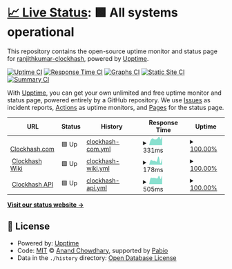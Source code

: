 # [📈 Live Status](https://ranjithkumar-clockhash.github.io/clockhashuptime): <!--live status--> **🟩 All systems operational**

This repository contains the open-source uptime monitor and status page for [ranjithkumar-clockhash](https://ranjithkumar-clockhash.github.io/clockhashuptime), powered by [Upptime](https://github.com/upptime/upptime).

[![Uptime CI](https://github.com/ranjithkumar-clockhash/clockhashuptime/workflows/Uptime%20CI/badge.svg)](https://github.com/ranjithkumar-clockhash/clockhashuptime/actions?query=workflow%3A%22Uptime+CI%22)
[![Response Time CI](https://github.com/ranjithkumar-clockhash/clockhashuptime/workflows/Response%20Time%20CI/badge.svg)](https://github.com/ranjithkumar-clockhash/clockhashuptime/actions?query=workflow%3A%22Response+Time+CI%22)
[![Graphs CI](https://github.com/ranjithkumar-clockhash/clockhashuptime/workflows/Graphs%20CI/badge.svg)](https://github.com/ranjithkumar-clockhash/clockhashuptime/actions?query=workflow%3A%22Graphs+CI%22)
[![Static Site CI](https://github.com/ranjithkumar-clockhash/clockhashuptime/workflows/Static%20Site%20CI/badge.svg)](https://github.com/ranjithkumar-clockhash/clockhashuptime/actions?query=workflow%3A%22Static+Site+CI%22)
[![Summary CI](https://github.com/ranjithkumar-clockhash/clockhashuptime/workflows/Summary%20CI/badge.svg)](https://github.com/ranjithkumar-clockhash/clockhashuptime/actions?query=workflow%3A%22Summary+CI%22)

With [Upptime](https://upptime.js.org), you can get your own unlimited and free uptime monitor and status page, powered entirely by a GitHub repository. We use [Issues](https://github.com/ranjithkumar-clockhash/clockhashuptime/issues) as incident reports, [Actions](https://github.com/ranjithkumar-clockhash/clockhashuptime/actions) as uptime monitors, and [Pages](https://ranjithkumar-clockhash.github.io/clockhashuptime) for the status page.

<!--start: status pages-->
<!-- This summary is generated by Upptime (https://github.com/upptime/upptime) -->
<!-- Do not edit this manually, your changes will be overwritten -->
<!-- prettier-ignore -->
| URL | Status | History | Response Time | Uptime |
| --- | ------ | ------- | ------------- | ------ |
| <img alt="" src="https://icons.duckduckgo.com/ip3/clockhash.com.ico" height="13"> [Clockhash.com](https://clockhash.com/) | 🟩 Up | [clockhash-com.yml](https://github.com/ranjithkumar-clockhash/clockhashuptime/commits/HEAD/history/clockhash-com.yml) | <details><summary><img alt="Response time graph" src="./graphs/clockhash-com/response-time-week.png" height="20"> 331ms</summary><br><a href="https://ranjithkumar-clockhash.github.io/clockhashuptime/history/clockhash-com"><img alt="Response time 331" src="https://img.shields.io/endpoint?url=https%3A%2F%2Fraw.githubusercontent.com%2Franjithkumar-clockhash%2Fclockhashuptime%2FHEAD%2Fapi%2Fclockhash-com%2Fresponse-time.json"></a><br><a href="https://ranjithkumar-clockhash.github.io/clockhashuptime/history/clockhash-com"><img alt="24-hour response time 331" src="https://img.shields.io/endpoint?url=https%3A%2F%2Fraw.githubusercontent.com%2Franjithkumar-clockhash%2Fclockhashuptime%2FHEAD%2Fapi%2Fclockhash-com%2Fresponse-time-day.json"></a><br><a href="https://ranjithkumar-clockhash.github.io/clockhashuptime/history/clockhash-com"><img alt="7-day response time 331" src="https://img.shields.io/endpoint?url=https%3A%2F%2Fraw.githubusercontent.com%2Franjithkumar-clockhash%2Fclockhashuptime%2FHEAD%2Fapi%2Fclockhash-com%2Fresponse-time-week.json"></a><br><a href="https://ranjithkumar-clockhash.github.io/clockhashuptime/history/clockhash-com"><img alt="30-day response time 331" src="https://img.shields.io/endpoint?url=https%3A%2F%2Fraw.githubusercontent.com%2Franjithkumar-clockhash%2Fclockhashuptime%2FHEAD%2Fapi%2Fclockhash-com%2Fresponse-time-month.json"></a><br><a href="https://ranjithkumar-clockhash.github.io/clockhashuptime/history/clockhash-com"><img alt="1-year response time 331" src="https://img.shields.io/endpoint?url=https%3A%2F%2Fraw.githubusercontent.com%2Franjithkumar-clockhash%2Fclockhashuptime%2FHEAD%2Fapi%2Fclockhash-com%2Fresponse-time-year.json"></a></details> | <details><summary><a href="https://ranjithkumar-clockhash.github.io/clockhashuptime/history/clockhash-com">100.00%</a></summary><a href="https://ranjithkumar-clockhash.github.io/clockhashuptime/history/clockhash-com"><img alt="All-time uptime 100.00%" src="https://img.shields.io/endpoint?url=https%3A%2F%2Fraw.githubusercontent.com%2Franjithkumar-clockhash%2Fclockhashuptime%2FHEAD%2Fapi%2Fclockhash-com%2Fuptime.json"></a><br><a href="https://ranjithkumar-clockhash.github.io/clockhashuptime/history/clockhash-com"><img alt="24-hour uptime 100.00%" src="https://img.shields.io/endpoint?url=https%3A%2F%2Fraw.githubusercontent.com%2Franjithkumar-clockhash%2Fclockhashuptime%2FHEAD%2Fapi%2Fclockhash-com%2Fuptime-day.json"></a><br><a href="https://ranjithkumar-clockhash.github.io/clockhashuptime/history/clockhash-com"><img alt="7-day uptime 100.00%" src="https://img.shields.io/endpoint?url=https%3A%2F%2Fraw.githubusercontent.com%2Franjithkumar-clockhash%2Fclockhashuptime%2FHEAD%2Fapi%2Fclockhash-com%2Fuptime-week.json"></a><br><a href="https://ranjithkumar-clockhash.github.io/clockhashuptime/history/clockhash-com"><img alt="30-day uptime 100.00%" src="https://img.shields.io/endpoint?url=https%3A%2F%2Fraw.githubusercontent.com%2Franjithkumar-clockhash%2Fclockhashuptime%2FHEAD%2Fapi%2Fclockhash-com%2Fuptime-month.json"></a><br><a href="https://ranjithkumar-clockhash.github.io/clockhashuptime/history/clockhash-com"><img alt="1-year uptime 100.00%" src="https://img.shields.io/endpoint?url=https%3A%2F%2Fraw.githubusercontent.com%2Franjithkumar-clockhash%2Fclockhashuptime%2FHEAD%2Fapi%2Fclockhash-com%2Fuptime-year.json"></a></details>
| <img alt="" src="https://icons.duckduckgo.com/ip3/wiki.clockhash.com.ico" height="13"> [Clockhash Wiki](https://wiki.clockhash.com/) | 🟩 Up | [clockhash-wiki.yml](https://github.com/ranjithkumar-clockhash/clockhashuptime/commits/HEAD/history/clockhash-wiki.yml) | <details><summary><img alt="Response time graph" src="./graphs/clockhash-wiki/response-time-week.png" height="20"> 178ms</summary><br><a href="https://ranjithkumar-clockhash.github.io/clockhashuptime/history/clockhash-wiki"><img alt="Response time 178" src="https://img.shields.io/endpoint?url=https%3A%2F%2Fraw.githubusercontent.com%2Franjithkumar-clockhash%2Fclockhashuptime%2FHEAD%2Fapi%2Fclockhash-wiki%2Fresponse-time.json"></a><br><a href="https://ranjithkumar-clockhash.github.io/clockhashuptime/history/clockhash-wiki"><img alt="24-hour response time 178" src="https://img.shields.io/endpoint?url=https%3A%2F%2Fraw.githubusercontent.com%2Franjithkumar-clockhash%2Fclockhashuptime%2FHEAD%2Fapi%2Fclockhash-wiki%2Fresponse-time-day.json"></a><br><a href="https://ranjithkumar-clockhash.github.io/clockhashuptime/history/clockhash-wiki"><img alt="7-day response time 178" src="https://img.shields.io/endpoint?url=https%3A%2F%2Fraw.githubusercontent.com%2Franjithkumar-clockhash%2Fclockhashuptime%2FHEAD%2Fapi%2Fclockhash-wiki%2Fresponse-time-week.json"></a><br><a href="https://ranjithkumar-clockhash.github.io/clockhashuptime/history/clockhash-wiki"><img alt="30-day response time 178" src="https://img.shields.io/endpoint?url=https%3A%2F%2Fraw.githubusercontent.com%2Franjithkumar-clockhash%2Fclockhashuptime%2FHEAD%2Fapi%2Fclockhash-wiki%2Fresponse-time-month.json"></a><br><a href="https://ranjithkumar-clockhash.github.io/clockhashuptime/history/clockhash-wiki"><img alt="1-year response time 178" src="https://img.shields.io/endpoint?url=https%3A%2F%2Fraw.githubusercontent.com%2Franjithkumar-clockhash%2Fclockhashuptime%2FHEAD%2Fapi%2Fclockhash-wiki%2Fresponse-time-year.json"></a></details> | <details><summary><a href="https://ranjithkumar-clockhash.github.io/clockhashuptime/history/clockhash-wiki">100.00%</a></summary><a href="https://ranjithkumar-clockhash.github.io/clockhashuptime/history/clockhash-wiki"><img alt="All-time uptime 100.00%" src="https://img.shields.io/endpoint?url=https%3A%2F%2Fraw.githubusercontent.com%2Franjithkumar-clockhash%2Fclockhashuptime%2FHEAD%2Fapi%2Fclockhash-wiki%2Fuptime.json"></a><br><a href="https://ranjithkumar-clockhash.github.io/clockhashuptime/history/clockhash-wiki"><img alt="24-hour uptime 100.00%" src="https://img.shields.io/endpoint?url=https%3A%2F%2Fraw.githubusercontent.com%2Franjithkumar-clockhash%2Fclockhashuptime%2FHEAD%2Fapi%2Fclockhash-wiki%2Fuptime-day.json"></a><br><a href="https://ranjithkumar-clockhash.github.io/clockhashuptime/history/clockhash-wiki"><img alt="7-day uptime 100.00%" src="https://img.shields.io/endpoint?url=https%3A%2F%2Fraw.githubusercontent.com%2Franjithkumar-clockhash%2Fclockhashuptime%2FHEAD%2Fapi%2Fclockhash-wiki%2Fuptime-week.json"></a><br><a href="https://ranjithkumar-clockhash.github.io/clockhashuptime/history/clockhash-wiki"><img alt="30-day uptime 100.00%" src="https://img.shields.io/endpoint?url=https%3A%2F%2Fraw.githubusercontent.com%2Franjithkumar-clockhash%2Fclockhashuptime%2FHEAD%2Fapi%2Fclockhash-wiki%2Fuptime-month.json"></a><br><a href="https://ranjithkumar-clockhash.github.io/clockhashuptime/history/clockhash-wiki"><img alt="1-year uptime 100.00%" src="https://img.shields.io/endpoint?url=https%3A%2F%2Fraw.githubusercontent.com%2Franjithkumar-clockhash%2Fclockhashuptime%2FHEAD%2Fapi%2Fclockhash-wiki%2Fuptime-year.json"></a></details>
| <img alt="" src="https://icons.duckduckgo.com/ip3/api.clockhash.com.ico" height="13"> [Clockhash API](https://api.clockhash.com/) | 🟩 Up | [clockhash-api.yml](https://github.com/ranjithkumar-clockhash/clockhashuptime/commits/HEAD/history/clockhash-api.yml) | <details><summary><img alt="Response time graph" src="./graphs/clockhash-api/response-time-week.png" height="20"> 505ms</summary><br><a href="https://ranjithkumar-clockhash.github.io/clockhashuptime/history/clockhash-api"><img alt="Response time 505" src="https://img.shields.io/endpoint?url=https%3A%2F%2Fraw.githubusercontent.com%2Franjithkumar-clockhash%2Fclockhashuptime%2FHEAD%2Fapi%2Fclockhash-api%2Fresponse-time.json"></a><br><a href="https://ranjithkumar-clockhash.github.io/clockhashuptime/history/clockhash-api"><img alt="24-hour response time 505" src="https://img.shields.io/endpoint?url=https%3A%2F%2Fraw.githubusercontent.com%2Franjithkumar-clockhash%2Fclockhashuptime%2FHEAD%2Fapi%2Fclockhash-api%2Fresponse-time-day.json"></a><br><a href="https://ranjithkumar-clockhash.github.io/clockhashuptime/history/clockhash-api"><img alt="7-day response time 505" src="https://img.shields.io/endpoint?url=https%3A%2F%2Fraw.githubusercontent.com%2Franjithkumar-clockhash%2Fclockhashuptime%2FHEAD%2Fapi%2Fclockhash-api%2Fresponse-time-week.json"></a><br><a href="https://ranjithkumar-clockhash.github.io/clockhashuptime/history/clockhash-api"><img alt="30-day response time 505" src="https://img.shields.io/endpoint?url=https%3A%2F%2Fraw.githubusercontent.com%2Franjithkumar-clockhash%2Fclockhashuptime%2FHEAD%2Fapi%2Fclockhash-api%2Fresponse-time-month.json"></a><br><a href="https://ranjithkumar-clockhash.github.io/clockhashuptime/history/clockhash-api"><img alt="1-year response time 505" src="https://img.shields.io/endpoint?url=https%3A%2F%2Fraw.githubusercontent.com%2Franjithkumar-clockhash%2Fclockhashuptime%2FHEAD%2Fapi%2Fclockhash-api%2Fresponse-time-year.json"></a></details> | <details><summary><a href="https://ranjithkumar-clockhash.github.io/clockhashuptime/history/clockhash-api">100.00%</a></summary><a href="https://ranjithkumar-clockhash.github.io/clockhashuptime/history/clockhash-api"><img alt="All-time uptime 100.00%" src="https://img.shields.io/endpoint?url=https%3A%2F%2Fraw.githubusercontent.com%2Franjithkumar-clockhash%2Fclockhashuptime%2FHEAD%2Fapi%2Fclockhash-api%2Fuptime.json"></a><br><a href="https://ranjithkumar-clockhash.github.io/clockhashuptime/history/clockhash-api"><img alt="24-hour uptime 100.00%" src="https://img.shields.io/endpoint?url=https%3A%2F%2Fraw.githubusercontent.com%2Franjithkumar-clockhash%2Fclockhashuptime%2FHEAD%2Fapi%2Fclockhash-api%2Fuptime-day.json"></a><br><a href="https://ranjithkumar-clockhash.github.io/clockhashuptime/history/clockhash-api"><img alt="7-day uptime 100.00%" src="https://img.shields.io/endpoint?url=https%3A%2F%2Fraw.githubusercontent.com%2Franjithkumar-clockhash%2Fclockhashuptime%2FHEAD%2Fapi%2Fclockhash-api%2Fuptime-week.json"></a><br><a href="https://ranjithkumar-clockhash.github.io/clockhashuptime/history/clockhash-api"><img alt="30-day uptime 100.00%" src="https://img.shields.io/endpoint?url=https%3A%2F%2Fraw.githubusercontent.com%2Franjithkumar-clockhash%2Fclockhashuptime%2FHEAD%2Fapi%2Fclockhash-api%2Fuptime-month.json"></a><br><a href="https://ranjithkumar-clockhash.github.io/clockhashuptime/history/clockhash-api"><img alt="1-year uptime 100.00%" src="https://img.shields.io/endpoint?url=https%3A%2F%2Fraw.githubusercontent.com%2Franjithkumar-clockhash%2Fclockhashuptime%2FHEAD%2Fapi%2Fclockhash-api%2Fuptime-year.json"></a></details>

<!--end: status pages-->

[**Visit our status website →**](https://ranjithkumar-clockhash.github.io/clockhashuptime)

## 📄 License

- Powered by: [Upptime](https://github.com/upptime/upptime)
- Code: [MIT](./LICENSE) © [Anand Chowdhary](https://anandchowdhary.com), supported by [Pabio](https://pabio.com)
- Data in the `./history` directory: [Open Database License](https://opendatacommons.org/licenses/odbl/1-0/)
